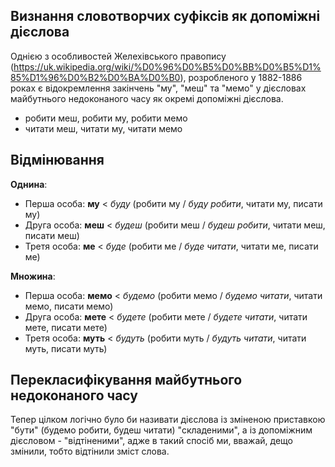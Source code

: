 ## Визнання словотворчих суфіксів як допоміжні дієслова
Однією з особливостей Желехівського правопису (https://uk.wikipedia.org/wiki/%D0%96%D0%B5%D0%BB%D0%B5%D1%85%D1%96%D0%B2%D0%BA%D0%B0), розробленого у 1882-1886 роках є відокремлення закінчень "му", "меш" та "мемо" у дієсловах майбутнього недоконаного часу як окремі допоміжні дієслова.

* робити меш, робити му, робити мемо
* читати меш, читати му, читати мемо

## Відмінювання
**Однина**:
* Перша особа: **му** < *буду* (робити му / *буду робити*, читати му, писати му)
* Друга особа: **меш** < *будеш* (робити меш / *будеш робити*, читати меш, писати меш)
* Третя особа: **ме** < *буде* (робити ме / *буде читати*, читати ме, писати ме)

**Множина**:
* Перша особа: **мемо** < *будемо* (робити мемо / *будемо читати*, читати мемо, писати мемо)
* Друга особа: **мете** < *будете* (робити мете / *будете читати*, читати мете, писати мете)
* Третя особа: **муть** < *будуть* (робити муть / *будуть читати*, читати муть, писати муть)

## Перекласифікування майбутнього недоконаного часу
Тепер цілком логічно було би називати дієслова із зміненою приставкою "бути" (будемо робити, будеш читати) "складеними", а із допоміжним дієсловом - "відтіненими", адже в такий спосіб ми, вважай, дещо змінили, тобто відтінили зміст слова.
